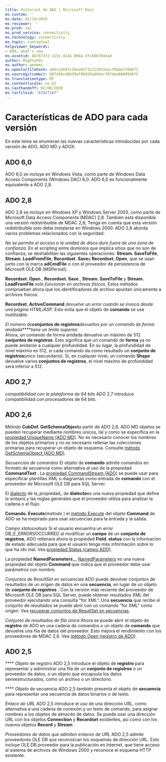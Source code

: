 ```yaml
---
title: Historial de ADO | Microsoft Docs
ms.custom: ''
ms.date: 01/19/2019
ms.reviewer: ''
ms.prod: sql
ms.prod_service: connectivity
ms.technology: connectivity
ms.topic: conceptual
helpviewer_keywords:
- ADO, what's new
ms.assetid: 667673f2-3151-432b-894a-3fc60b704ea4
author: MightyPen
ms.author: genemi
ms.openlocfilehash: a84ccbb97c26ea92f31212933aac79bde2784b72
ms.sourcegitcommit: b87d36c46b39af8b929ad94ec707dee8800950f5
ms.translationtype: MT
ms.contentlocale: es-ES
ms.lasthandoff: 02/08/2020
ms.locfileid: "67927167"
---
```

# <a name="ado-features-for-each-release"></a>Características de ADO para cada versión

En este tema se enumeran las nuevas características introducidas por cada versión de ADO, ADO MD y ADOX.

## <a name="ado-60"></a>ADO 6,0

 ADO 6,0 se incluye en Windows Vista, como parte de Windows Data Access Components (Windows DAC) 6,0. ADO 6,0 es funcionalmente equivalente a ADO 2,8.

## <a name="ado-28"></a>ADO 2,8

 ADO 2,8 se incluyó en Windows XP y Windows Server 2003, como parte de Microsoft Data Access Components (MDAC) 2,8. También está disponible una versión redistribuible de MDAC 2,8; Tenga en cuenta que esta versión redistribuible solo debe instalarse en Windows 2000. ADO 2,8 aborda varios problemas relacionados con la seguridad:

 *No se permite el acceso a la unidad de disco duro fuera de una zona de confianza.*
En el scripting entre dominios que implica sitios que no son de confianza, se deshabilitan las siguientes operaciones: **Stream. SaveToFile**, **Stream. LoadFromFile**, **Recordset. Save**y **Recordset. Open**, que se usan junto con la marca **adCmdFile** o con el proveedor de persistencia de Microsoft OLE DB (MSPersist).

 **Recordset. Open** _,_  **Recordset. Save** _,_  **Stream. SaveToFile** _y_  **Stream. LoadFromFile**  _solo funcionan en archivos físicos._
Estos métodos comprueban ahora que los identificadores de archivo apuntan únicamente a archivos físicos.

 **Recordset. ActiveCommand**  _devuelve un error cuando se invoca desde una página HTML/ASP._
Esto evita que el objeto de **comando** se use inutilizable.

 _El número de_**conjuntos de registros**_devueltos por un comando de forma anidada_****_tiene un límite superior._        
Ahora, un comando de forma anidada devuelve un máximo de 512 **conjuntos de registros**. Esto significa que un comando de **forma** ya no puede anidarse a cualquier profundidad. En su lugar, la profundidad de nivel máximo es 512, si cada comando da como resultado un **conjunto de registros**único (secundario). Si, en cualquier nivel, un comando **Shape** devuelve varios **conjuntos de registros**, el nivel máximo de profundidad será inferior a 512.

## <a name="ado-27"></a>ADO 2,7

 *compatibilidad con la plataforma de 64 bits* ADO 2,7 introduce compatibilidad con procesadores de 64 bits.

## <a name="ado-26"></a>ADO 2,6

 _Método_ **CubDef. GetSchemaObject**a partir de ADO 2,6, ADO MD objetos se pueden recuperar mediante nombres únicos, tal y como se especifica en la [propiedad UniqueName (ADO MD)](../../ado/reference/ado-md-api/uniquename-property-ado-md.md).   No es necesario conocer los nombres de los objetos primarios y no es necesario rellenar las colecciones primarias para recuperar un objeto de esquema. Consulte [método GetSchemaObject (ADO MD)](../../ado/reference/ado-md-api/getschemaobject-method-ado-md.md).

 *Secuencias de comandos* El objeto de **comando** admite comandos en formato de secuencia como alternativa al uso de la propiedad **CommandText** . La [propiedad CommandStream (ADO)](../../ado/reference/ado-api/commandstream-property-ado.md) se puede usar para especificar plantillas XML o diagramas como entrada de **comando** con el proveedor de Microsoft OLE DB para SQL Server.

 El [dialecto](../../ado/reference/ado-api/dialect-property.md) de la_propiedad_ de **dialecto**es una nueva propiedad que define la sintaxis y las reglas generales que el proveedor utiliza para analizar la cadena o el flujo.  

 **Comando. Execute**(_método_ ) el [método Execute](../../ado/reference/ado-api/execute-method-ado-command.md) del objeto **Command** de ADO se ha mejorado para usar secuencias para la entrada y la salida.  

 *Campo statusvalues* Si el usuario encuentra un error DB_E_ERRORSOCCURRED al modificar un **campo** de un **conjunto de registros**, ADO rellenará ahora la propiedad **Field. status** con la información de estado adecuada para que el usuario tenga más información sobre lo que ha ido mal. Vea [propiedad Status (campo ADO)](../../ado/reference/ado-api/status-property-ado-field.md).

 La propiedad **NamedParameters**__ [NamedParameters](../../ado/reference/ado-api/namedparameters-property-ado.md) es una nueva propiedad del objeto **Command** que indica que el proveedor debe usar parámetros con nombre.  

 *Conjuntos de ResultSet en secuencias* ADO puede devolver conjuntos de resultados de un origen de datos en una **secuencia**, en lugar de un objeto de **conjunto de registros** . Con la versión más reciente del proveedor de Microsoft OLE DB para SQL Server, puede obtener resultados XML del proveedor ejecutando una consulta "for XML". Una **secuencia** que recibe el conjunto de resultados se puede abrir con un comando "for XML" como origen. Vea [recuperar conjuntos de ResultSet en secuencias](../../ado/guide/data/retrieving-resultsets-into-streams.md).

 *Conjunto de resultados de fila única* Ahora se puede abrir el objeto de **registro** de ADO en una cadena de comandos o un objeto de **comando** que devuelve una fila de datos del proveedor. Esto mejora el rendimiento con los proveedores de MDAC 2,6. Vea [método Open (registro de ADO)](../../ado/reference/ado-api/open-method-ado-record.md).

## <a name="ado-25"></a>ADO 2,5

 **** _Objeto_ de registro ADO 2,5 introduce el objeto de **registro** para representar y administrar una fila de un **conjunto de registros** o un proveedor de datos, o un objeto que encapsula los datos semiestructurados, como un archivo o un directorio.

 **** _Objeto_ de secuencia ADO 2,5 también presenta el objeto de **secuencia** para representar una secuencia de datos binarios o de texto.

 *Enlace de URL* ADO 2,5 introduce el uso de una dirección URL, como alternativa a una cadena de conexión y un texto de comando, para asignar nombres a los objetos de almacén de datos. Se puede usar una dirección URL con los objetos **Connection** y **Recordset** existentes, así como con los nuevos objetos **Record** y **Stream** .

 *Proveedores de datos que admiten enlaces de URL* ADO 2,5 admite proveedores OLE DB que reconozcan los esquemas de dirección URL. Esto incluye OLE DB proveedor para la publicación en Internet, que tiene acceso al sistema de archivos de Windows 2000 y reconoce el esquema HTTP existente.
